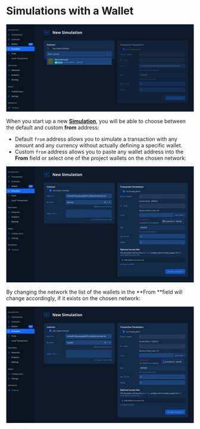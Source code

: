 # Simulations with a Wallet

![](<../../.gitbook/assets/image (75).png>)

When you start up a new [**Simulation**](../../simulations-and-forks/how-to-simulate-a-transaction/), you will be able to choose between the default and custom **from** address:

* Default `from` address allows you to simulate a transaction with any amount and any currency without actually defining a specific wallet.
* Custom `from` address allows you to paste any wallet address into the **From** field or select one of the project wallets on the chosen network:

![](<../../.gitbook/assets/image (91).png>)

By changing the network the list of the wallets in the **From **field will change accordingly, if it exists on the chosen network:

![](<../../.gitbook/assets/image (88).png>)
